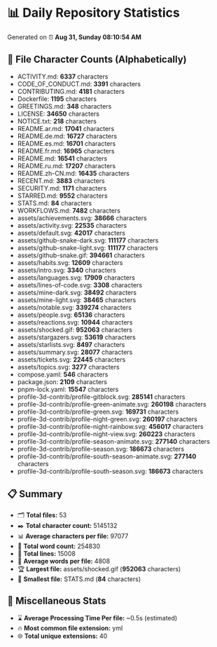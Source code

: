 # 📊 Daily Repository Statistics
Generated on ⏰ **Aug 31, Sunday 08:10:54 AM**

## 📂 File Character Counts (Alphabetically)
- ACTIVITY.md: **6337** characters
- CODE_OF_CONDUCT.md: **3391** characters
- CONTRIBUTING.md: **4181** characters
- Dockerfile: **1195** characters
- GREETINGS.md: **348** characters
- LICENSE: **34650** characters
- NOTICE.txt: **218** characters
- README.ar.md: **17041** characters
- README.de.md: **16727** characters
- README.es.md: **16701** characters
- README.fr.md: **16965** characters
- README.md: **16541** characters
- README.ru.md: **17207** characters
- README.zh-CN.md: **16435** characters
- RECENT.md: **3883** characters
- SECURITY.md: **1171** characters
- STARRED.md: **9552** characters
- STATS.md: **84** characters
- WORKFLOWS.md: **7482** characters
- assets/achievements.svg: **38666** characters
- assets/activity.svg: **22535** characters
- assets/default.svg: **42017** characters
- assets/github-snake-dark.svg: **111177** characters
- assets/github-snake-light.svg: **111177** characters
- assets/github-snake.gif: **394661** characters
- assets/habits.svg: **12609** characters
- assets/intro.svg: **3340** characters
- assets/languages.svg: **17909** characters
- assets/lines-of-code.svg: **3308** characters
- assets/mine-dark.svg: **38492** characters
- assets/mine-light.svg: **38465** characters
- assets/notable.svg: **339274** characters
- assets/people.svg: **65136** characters
- assets/reactions.svg: **10944** characters
- assets/shocked.gif: **952063** characters
- assets/stargazers.svg: **53619** characters
- assets/starlists.svg: **8497** characters
- assets/summary.svg: **28077** characters
- assets/tickets.svg: **22445** characters
- assets/topics.svg: **3277** characters
- compose.yaml: **546** characters
- package.json: **2109** characters
- pnpm-lock.yaml: **15547** characters
- profile-3d-contrib/profile-gitblock.svg: **285141** characters
- profile-3d-contrib/profile-green-animate.svg: **260198** characters
- profile-3d-contrib/profile-green.svg: **169731** characters
- profile-3d-contrib/profile-night-green.svg: **260197** characters
- profile-3d-contrib/profile-night-rainbow.svg: **456017** characters
- profile-3d-contrib/profile-night-view.svg: **260223** characters
- profile-3d-contrib/profile-season-animate.svg: **277140** characters
- profile-3d-contrib/profile-season.svg: **186673** characters
- profile-3d-contrib/profile-south-season-animate.svg: **277140** characters
- profile-3d-contrib/profile-south-season.svg: **186673** characters

## 📋 Summary
- 🗂️ **Total files:** 53
- ✒️ **Total character count:** 5145132
- 📊 **Average characters per file:** 97077
- 📝 **Total word count:** 254830
- 🧾 **Total lines:** 15008
- 📐 **Average words per file:** 4808
- 🏆 **Largest file:** assets/shocked.gif (**952063** characters)
- 🥉 **Smallest file:** STATS.md (**84** characters)

## 🌟 Miscellaneous Stats
- ⌛ **Average Processing Time Per file:** ~0.5s (estimated)
- 🔥 **Most common file extension:** yml
- 🌐 **Total unique extensions:** 40
